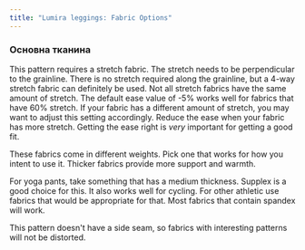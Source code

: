 ```yaml
---
title: "Lumira leggings: Fabric Options"
---
```


### Основна тканина

This pattern requires a stretch fabric. The stretch needs to be perpendicular to the grainline. There is no stretch required along
the grainline, but a 4-way stretch fabric can definitely be used. Not all stretch fabrics have the same amount of stretch. The default
ease value of -5% works well for fabrics that have 60% stretch. If your fabric has a different amount of stretch, you may want to
adjust this setting accordingly. Reduce the ease when your fabric has more stretch. Getting the ease right is _very_ important for
getting a good fit.

These fabrics come in different weights. Pick one that works for how you intent to use it. Thicker fabrics provide more support
and warmth.

For yoga pants, take something that has a medium thickness. Supplex is a good choice for this. It also works well for cycling. For
other athletic use fabrics that would be appropriate for that. Most fabrics that contain spandex will work.

<Note>

This pattern doesn't have a side seam, so fabrics with interesting patterns will not be distorted.

</Note>
